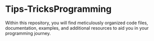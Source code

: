 # Tips-TricksProgramming
Within this repository, you will find meticulously organized code files, documentation, examples, and additional resources to aid you in your programming journey.
